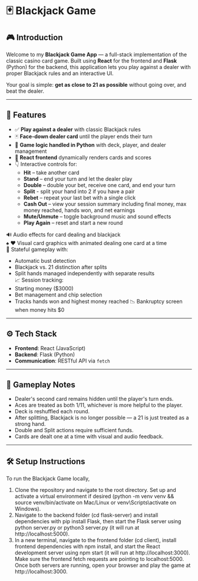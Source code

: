 # 🃏 Blackjack Game

## 🎮 Introduction

Welcome to my **Blackjack Game App** — a full-stack implementation of the classic casino card game. Built using **React** for the frontend and **Flask** (Python) for the backend, this application lets you play against a dealer with proper Blackjack rules and an interactive UI.

Your goal is simple: **get as close to 21 as possible** without going over, and beat the dealer.

---

## 🚀 Features

- ✅ **Play against a dealer** with classic Blackjack rules
- 🃏 **Face-down dealer card** until the player ends their turn
- 🧠 **Game logic handled in Python** with deck, player, and dealer management
- 🎨 **React frontend** dynamically renders cards and scores
- 👇 Interactive controls for:
  - **Hit** – take another card
  - **Stand** – end your turn and let the dealer play
  - **Double** – double your bet, receive one card, and end your turn
  - **Split** - split your hand into 2 if you have a pair
  - **Rebet** – repeat your last bet with a single click
  - **Cash Out** – view your session summary including final money, max money reached, hands won, and net earnings
  - **Mute/Unmute** – toggle background music and sound effects
  - **Play Again** – reset and start a new round


🔊 Audio effects for card dealing and blackjack  
♠️ ♥️ Visual card graphics with animated dealing one card at a time  
🔄 Stateful gameplay with:
- Automatic bust detection  
- Blackjack vs. 21 distinction after splits  
- Split hands managed independently with separate results  
📈 Session tracking:
- Starting money ($3000)
- Bet management and chip selection
- Tracks hands won and highest money reached
📉 Bankruptcy screen when money hits $0  

---

## ⚙️ Tech Stack

- **Frontend**: React (JavaScript)
- **Backend**: Flask (Python)
- **Communication**: RESTful API via `fetch`

---

## 🧩 Gameplay Notes

- Dealer's second card remains hidden until the player's turn ends.
- Aces are treated as both 1/11, whichever is more helpful to the player.
- Deck is reshuffled each round.
- After splitting, Blackjack is no longer possible — a 21 is just treated as a strong hand.
- Double and Split actions require sufficient funds.
- Cards are dealt one at a time with visual and audio feedback.

---

## 🛠 Setup Instructions

To run the Blackjack Game locally, 
1. Clone the repository and navigate to the root directory. Set up and activate a virtual environment if desired (python -m venv venv && source venv/bin/activate on Mac/Linux or venv\Scripts\activate on Windows).
2. Navigate to the backend folder (cd flask-server) and install dependencies with pip install Flask, then start the Flask server using python server.py or python3 server.py (it will run at http://localhost:5000).
3. In a new terminal, navigate to the frontend folder (cd client), install frontend dependencies with npm install, and start the React development server using npm start (it will run at http://localhost:3000). Make sure the frontend fetch requests are pointing to localhost:5000. Once both servers are running, open your browser and play the game at http://localhost:3000.
